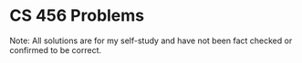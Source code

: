 # CS 456 Problems
Note: All solutions are for my self-study and have not been fact checked or confirmed to be correct. 
